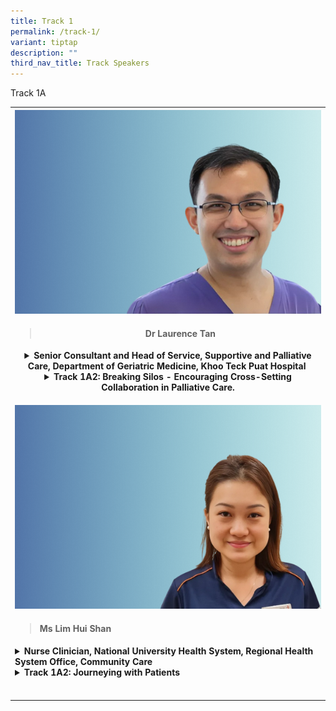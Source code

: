 ```yaml
---
title: Track 1
permalink: /track-1/
variant: tiptap
description: ""
third_nav_title: Track Speakers
---
```

<p>Track 1A</p>
<table style="minWidth: 25px">
<colgroup>
<col>
</colgroup>
<tbody>
<tr>
<th rowspan="1" colspan="1">
<div class="isomer-image-wrapper">
<img style="width: 100%" height="auto" width="100%" alt="" src="/images/Track 1 speakers/Dr_Laurence_Tan.png">
</div>
<blockquote>
<h4>Dr Laurence Tan</h4>
</blockquote>
<div data-type="detailGroup" class="isomer-accordion isomer-accordion-white">
<details class="isomer-details">
<summary>Senior Consultant and Head of Service, Supportive and Palliative Care,
Department of Geriatric Medicine, Khoo Teck Puat Hospital&nbsp;</summary>
<div data-type="detailsContent" class="isomer-details-content">
<h2>Dr Tan is a Senior Consultant and Head of Service for Supportive and Palliative Medicine at Khoo Tech Puat Hospital, Singapore. His work focuses on innovative healthcare delivery methods, including telemedicine for nursing home residents and homebound patients. He has developed animation-based educational tools to teach palliative care concepts to healthcare workers, making complex topics more accessible and engaging. Dr Tan is also exploring the potential of artificial intelligence in palliative care to enhance patient support and clinical decision-making. As a Clinical Assistant Professor at the Yong Loo Lin School of Medicine and Adjunct Senior Lecturer at Lee Kong Chian School of Medicine, he combines clinical work with teaching and research, focusing on practical solutions that improve care delivery. His clinical interests include palliative rehabilitation, especially in the area of swallowing and food for palliative patients.&nbsp;</h2>
</div>
</details>
<details class="isomer-details">
<summary>Track 1A2: Breaking Silos - Encouraging Cross-Setting Collaboration in
Palliative Care.</summary>
<div data-type="detailsContent" class="isomer-details-content">
<p>Breaking Silos - Encouraging Cross-Setting Collaboration in Palliative
Care" explores the common challenges of working across hospital wards,
nursing homes, and community care teams. We'll look at familiar scenarios
like "that's not how we do it here" and "our systems are different," examining
why these barriers develop and how they affect patient care.&nbsp;</p>
<p>Moving beyond challenges, we'll explore successful examples where healthcare
teams have effectively bridged these gaps. Through practical case studies,
we'll see how different settings have created better ways to work together,
leading to improved care coordination and more satisfying work environments
for healthcare professionals.&nbsp;</p>
<p>The final part focuses on practical steps that nurses can implement in
their daily practice to enhance collaboration across settings. We'll share
straightforward, tested approaches that have helped teams work more effectively
together, because good palliative care relies on smooth coordination between
all care providers.&nbsp;</p>
</div>
</details>
</div>
</th>
</tr>
<tr>
<td rowspan="1" colspan="1">
<p></p>
<div class="isomer-image-wrapper">
<img style="width: 100%" height="auto" width="100%" alt="" src="/images/Track 1 speakers/Lim_Hui_Shan.png">
</div>
<blockquote>
<h4>Ms Lim Hui Shan</h4>
</blockquote>
<div data-type="detailGroup" class="isomer-accordion isomer-accordion-white">
<details class="isomer-details">
<summary><strong>Nurse Clinician, National University Health System, Regional Health System Office, Community Care&nbsp;</strong>
</summary>
<div data-type="detailsContent" class="isomer-details-content">
<p>Ms Lim Hui Shan, BSN, RN has been a Nurse Clinician with the NUHS Regional
Health System Community Care Team since 2017. Prior to her current role,
she had a decade of work experience as a trained Emergency Nurse at National
University Hospital. At the forefront of community care as a Nurse Clinician
in the zone, Hui Shan is responsible for steering her team of nurses toward
the delivery of safe and quality care. Furthermore, her expanded roles
include precepting new nurses and providing guidance in the coordination
of care among the interdisciplinary care teams which are across care settings
for clients with complex care needs.&nbsp;</p>
<p>Hui Shan's scope of work entails home visitations and effective discharge
planning to prevent re-admissions. She also actively educates her elderly
residents about chronic disease management, health promotion, and disease
prevention as part of community engagement.&nbsp;&nbsp;</p>
<p>In her role, she works closely with community partners to refine care
processes and identify care gaps, ensuring comprehensive support for patients.
A key aspect of her work involves chairing Interdisciplinary Group Discussions
in the community alongside a Medical Social Worker. During these meetings,
Hui shan actively facilitates diverse and valuable input from Community
Partners, National Agencies, and Voluntary Welfare Organizations.&nbsp;</p>
<p>As a nurse leader in the Boon Lay healthy precinct, Hui shan contributes
to community wellness initiatives, working collaboratively with various
stakeholders to promote public health. She plays a supportive role in orchestrating
health initiatives and fostering partnerships.&nbsp;</p>
</div>
</details>
<details class="isomer-details">
<summary><strong>Track 1A2: Journeying with Patients&nbsp;</strong>
</summary>
<div data-type="detailsContent" class="isomer-details-content">
<p>As Singapore's population ages rapidly, community nursing is becoming
increasingly critical in delivering holistic, person-centred care closer
to home. This approach explores how strengthening human connections and
partnerships can transform patient care journeys and elevate community
nursing practice.&nbsp;</p>
<p>&nbsp;</p>
<p>The healthcare landscape is undergoing a significant transformation, shifting
towards community-based care. This new model brings services closer to
where people live, moving away from traditional hospital-centric approaches.
Healthcare professionals, embracing active listening, empathy, and respect,
are better equipped to provide personalized care in community settings.&nbsp;</p>
<p>Integrated Care Networks support seamless transitions across care settings,
strengthening ties with community resources. This enables patients to access
coordinated services, improving health outcomes and fostering a resilient
integrated health ecosystem.&nbsp;</p>
<p>&nbsp;</p>
<p>Breaking down silos is crucial in overcoming institutional and professional
barriers that hinder collaboration. Leadership plays a pivotal role in
building inter-professional trust, driving social-health integration, and
implementing shared care plans and multidisciplinary case discussions.&nbsp;</p>
<p>&nbsp;</p>
<p>Patient empowerment is at the heart of this transformation. By engaging
patients and families as active partners in care, and exploring approaches
like structured health coaching, peer support programmes, and digital literacy
initiatives, self-management is enhanced, and supportive networks are built
to sustain long-term well-being.&nbsp;</p>
<p>&nbsp;</p>
<p>This innovative approach enhances accessibility, promotes continuity of
care, and addresses individuals' holistic needs, including social and environmental
factors. It is particularly crucial for managing chronic conditions and
supporting Singapore's ageing population, enabling more proactive, preventive,
and patient-centred care. Ultimately, this model empowers patients, strengthens
community ties, and leads to improved health outcomes and a more sustainable
healthcare system.&nbsp;</p>
</div>
</details>
</div>
<p></p>
<p></p>
</td>
</tr>
<tr>
<td rowspan="1" colspan="1">
<p></p>
</td>
</tr>
</tbody>
</table>
<p></p>
<p></p>
